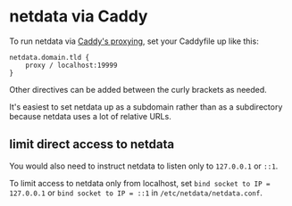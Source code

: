 # netdata via Caddy

To run netdata via [Caddy's proxying,](https://caddyserver.com/docs/proxy) set your Caddyfile up like this:

```
netdata.domain.tld {
    proxy / localhost:19999
}
```

Other directives can be added between the curly brackets as needed.

It's easiest to set netdata up as a subdomain rather than as a subdirectory because netdata uses a lot of relative URLs.

## limit direct access to netdata

You would also need to instruct netdata to listen only to `127.0.0.1` or `::1`.

To limit access to netdata only from localhost, set `bind socket to IP = 127.0.0.1` or `bind socket to IP = ::1` in `/etc/netdata/netdata.conf`.
